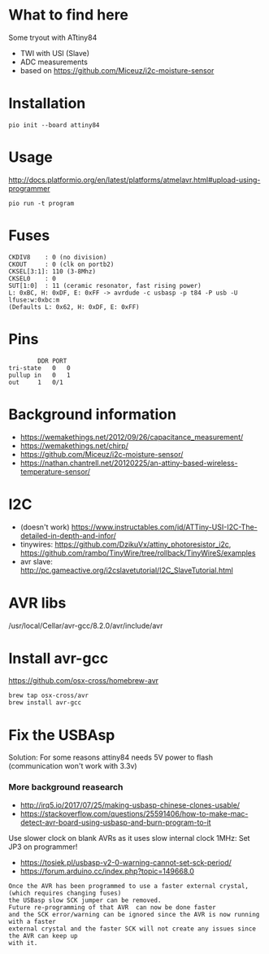 # What to find here
Some tryout with ATtiny84
- TWI with USI (Slave)
- ADC measurements
- based on https://github.com/Miceuz/i2c-moisture-sensor

# Installation
```
pio init --board attiny84
```

# Usage
http://docs.platformio.org/en/latest/platforms/atmelavr.html#upload-using-programmer

```
pio run -t program
```

# Fuses
```
CKDIV8    : 0 (no division)
CKOUT     : 0 (clk on portb2)
CKSEL[3:1]: 110 (3-8Mhz)
CKSEL0    : 0
SUT[1:0]  : 11 (ceramic resonator, fast rising power)
L: 0xBC, H: 0xDF, E: 0xFF -> avrdude -c usbasp -p t84 -P usb -U lfuse:w:0xbc:m
(Defaults L: 0x62, H: 0xDF, E: 0xFF)
```

# Pins
```
		DDR	PORT
tri-state	0	0
pullup in	0	1
out		1	0/1
```

# Background information
- https://wemakethings.net/2012/09/26/capacitance_measurement/
- https://wemakethings.net/chirp/
- https://github.com/Miceuz/i2c-moisture-sensor/
- https://nathan.chantrell.net/20120225/an-attiny-based-wireless-temperature-sensor/

# I2C
- (doesn't work) https://www.instructables.com/id/ATTiny-USI-I2C-The-detailed-in-depth-and-infor/
- tinywires: https://github.com/DzikuVx/attiny_photoresistor_i2c, https://github.com/rambo/TinyWire/tree/rollback/TinyWireS/examples
- avr slave: http://pc.gameactive.org/i2cslavetutorial/I2C_SlaveTutorial.html



# AVR libs
/usr/local/Cellar/avr-gcc/8.2.0/avr/include/avr

# Install avr-gcc
https://github.com/osx-cross/homebrew-avr
```
brew tap osx-cross/avr
brew install avr-gcc
```

# Fix the USBAsp
Solution: For some reasons attiny84 needs 5V power to flash
(communication won't work with 3.3v)


### More background reasearch
- http://irq5.io/2017/07/25/making-usbasp-chinese-clones-usable/
- https://stackoverflow.com/questions/25591406/how-to-make-mac-detect-avr-board-using-usbasp-and-burn-program-to-it

Use slower clock on blank AVRs as it uses slow internal clock 1MHz: Set JP3 on programmer!
- https://tosiek.pl/usbasp-v2-0-warning-cannot-set-sck-period/
- https://forum.arduino.cc/index.php?topic=149668.0

```
Once the AVR has been programmed to use a faster external crystal, (which requires changing fuses)
the USBasp slow SCK jumper can be removed.
Future re-programming of that AVR  can now be done faster
and the SCK error/warning can be ignored since the AVR is now running with a faster
external crystal and the faster SCK will not create any issues since the AVR can keep up
with it.
```
